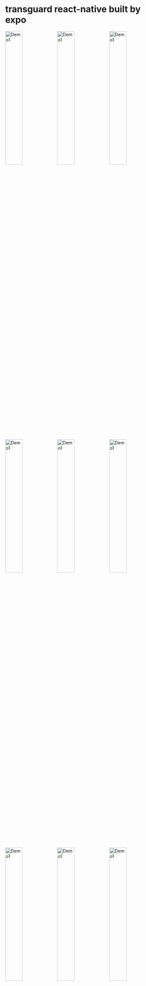 # transguard react-native built by expo


<img src="https://raw.githubusercontent.com/funnyjerry/react-native-delivery-app/master/images/1.PNG" alt="Demo1" width="33%" /><img src="https://raw.githubusercontent.com/funnyjerry/react-native-delivery-app/master/images/2.PNG" alt="Demo1" width="33%" /><img src="https://raw.githubusercontent.com/funnyjerry/react-native-delivery-app/master/images/3.PNG" alt="Demo1" width="33%" />

<img src="https://raw.githubusercontent.com/funnyjerry/react-native-delivery-app/master/images/4.PNG" alt="Demo1" width="33%" /><img src="https://raw.githubusercontent.com/funnyjerry/react-native-delivery-app/master/images/5.PNG" alt="Demo1" width="33%" /><img src="https://raw.githubusercontent.com/funnyjerry/react-native-delivery-app/master/images/6.PNG" alt="Demo1" width="33%" />

<img src="https://raw.githubusercontent.com/funnyjerry/react-native-delivery-app/master/images/7.PNG" alt="Demo1" width="33%" /><img src="https://raw.githubusercontent.com/funnyjerry/react-native-delivery-app/master/images/8.PNG" alt="Demo1" width="33%" /><img src="https://raw.githubusercontent.com/funnyjerry/react-native-delivery-app/master/images/9.PNG" alt="Demo1" width="33%" />

<img src="https://raw.githubusercontent.com/funnyjerry/react-native-delivery-app/master/images/10.PNG" alt="Demo1" width="33%" /><img src="https://raw.githubusercontent.com/funnyjerry/react-native-delivery-app/master/images/11.PNG" alt="Demo1" width="33%" /><img src="https://raw.githubusercontent.com/funnyjerry/react-native-delivery-app/master/images/12.PNG" alt="Demo1" width="33%" />

<img src="https://raw.githubusercontent.com/funnyjerry/react-native-delivery-app/master/images/13.PNG" alt="Demo1" width="33%" /><img src="https://raw.githubusercontent.com/funnyjerry/react-native-delivery-app/master/images/14.PNG" alt="Demo1" width="33%" /><img src="https://raw.githubusercontent.com/funnyjerry/react-native-delivery-app/master/images/15.PNG" alt="Demo1" width="33%" />

<img src="https://raw.githubusercontent.com/funnyjerry/react-native-delivery-app/master/images/16.PNG" alt="Demo1" width="33%" /><img src="https://raw.githubusercontent.com/funnyjerry/react-native-delivery-app/master/images/17.PNG" alt="Demo1" width="33%" /><img src="https://raw.githubusercontent.com/funnyjerry/react-native-delivery-app/master/images/18.PNG" alt="Demo1" width="33%" />

<img src="https://raw.githubusercontent.com/funnyjerry/react-native-delivery-app/master/images/19.PNG" alt="Demo1" width="33%" /><img src="https://raw.githubusercontent.com/funnyjerry/react-native-delivery-app/master/images/20.PNG" alt="Demo1" width="33%" />
